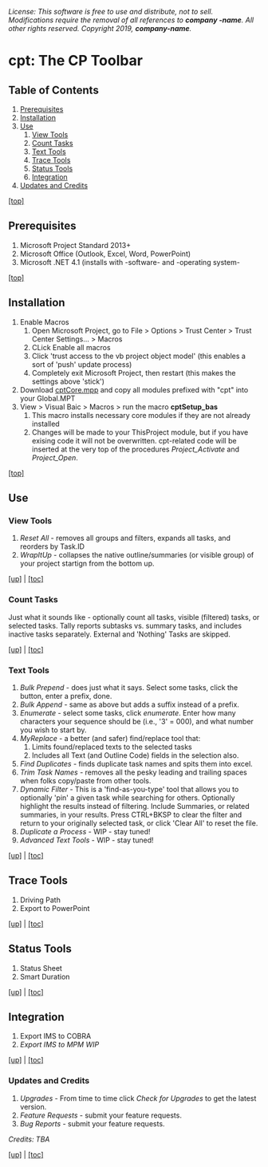 _License: This software is free to use and distribute, not to sell. Modifications require the removal of all references to **company -name**. All other rights reserved. Copyright 2019, **company-name**._

# cpt: The CP Toolbar
## Table of Contents
1. [Prerequisites](#prerequisites)
1. [Installation](#installation)
1. [Use](#use)
    1. [View Tools](#view-tools)
    1. [Count Tasks](#count-tasks)
    1. [Text Tools](#text-tools)
    1. [Trace Tools](#trace-tools)
    1. [Status Tools](#status-tools)
    1. [Integration](#integration)
1. [Updates and Credits](#updates-and-credits)

[[top]](#table-of-contents)

## Prerequisites
1. Microsoft Project Standard 2013+
1. Microsoft Office (Outlook, Excel, Word, PowerPoint)
1. Microsoft .NET 4.1 (installs with -software- and -operating system-

[[top]](#table-of-contents)

## Installation
1. Enable Macros
    1. Open Microsoft Project, go to File > Options > Trust Center > Trust Center Settings... > Macros
    1. CLick Enable all macros
    1. Click 'trust access to the vb project object model' (this enables a sort of 'push' update process)
    1. Completely exit Microsoft Project, then restart (this makes the settings above 'stick')
1. Download [cptCore.mpp](http://github.com/AronGahagn/cpt) and copy all modules prefixed with "cpt" into your Global.MPT
1. View > Visual Baic > Macros > run the macro **cptSetup_bas**
    1. This macro installs necessary core modules if they are not already installed
    1. Changes will be made to your ThisProject module, but if you have exising code it will not be overwritten. cpt-related code will be inserted at the very top of the procedures *Project_Activate* and *Project_Open*.
    
[[top]](#table-of-contents)

## Use
### View Tools
1. _Reset All_ - removes all groups and filters, expands all tasks, and reorders by Task.ID
1. _WrapItUp_ - collapses the native outline/summaries (or visible group) of your project startign from the bottom up.

[[up]](#use) | [[toc]](#table-of-contents)

### Count Tasks
Just what it sounds like - optionally count all tasks, visible (filtered) tasks, or selected tasks. Tally reports subtasks vs. summary tasks, and includes inactive tasks separately. External and 'Nothing' Tasks are skipped.

[[up]](#use) | [[toc]](#table-of-contents)

### Text Tools
1. _Bulk Prepend_ - does just what it says. Select some tasks, click the button, enter a prefix, done.
1. _Bulk Append_ - same as above but adds a suffix instead of a prefix.
1. _Enumerate_ - select some tasks, click _enumerate_. Enter how many characters your sequence should be (i.e., '3' = 000), and what number you wish to start by.
1. _MyReplace_ - a better (and safer) find/replace tool that:
    1. Limits found/replaced texts to the selected tasks
    1. Includes all Text (and Outline Code) fields in the selection also.
1. _Find Duplicates_ - finds duplicate task names and spits them into excel.
1. _Trim Task Names_ - removes all the pesky leading and trailing spaces when folks copy/paste from other tools.
1. _Dynamic Filter_ - This is a 'find-as-you-type' tool that allows you to optionally 'pin' a given task while searching for others. Optionally highlight the results instead of filtering. Include Summaries, or related summaries, in your results. Press CTRL+BKSP to clear the filter and return to your originally selected task, or click 'Clear All' to reset the file.
1. _Duplicate a Process_ - WIP - stay tuned!
1. _Advanced Text Tools_ - WIP - stay tuned!

[[up]](#use) | [[toc]](#table-of-contents)

## Trace Tools
1. Driving Path
1. Export to PowerPoint

[[up]](#use) | [[toc]](#table-of-contents)

## Status Tools
1. Status Sheet
1. Smart Duration

[[up]](#use) | [[toc]](#table-of-contents)

## Integration
1. Export IMS to COBRA
1. _Export IMS to MPM WIP_

[[up]](#use) | [[toc]](#table-of-contents)

### Updates and Credits
1. _Upgrades_ - From time to time click _Check for Upgrades_ to get the latest version.
1. _Feature Requests_ - submit your feature requests.
1. _Bug Reports_ - submit your feature requests.

_Credits: TBA_

[[up]](#use) | [[toc]](#table-of-contents)
